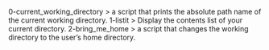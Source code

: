 0-current_working_directory > a script that prints the absolute path name of the current working directory.
1-listit > Display the contents list of your current directory.
2-bring_me_home > a script that changes the working directory to the user’s home directory. 
